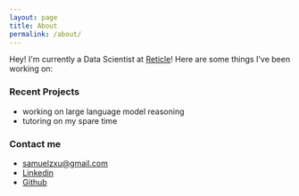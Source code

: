 ```yaml
---
layout: page
title: About
permalink: /about/
---
```


Hey! I'm currently a Data Scientist at [Reticle](https://reticleai.com)! Here are some things I've been working on: 

### Recent Projects

- working on large language model reasoning
- tutoring on my spare time

### Contact me

- [samuelzxu@gmail.com](mailto:samuelzxu@gmail.com)
- [Linkedin](https://linkedin.com/in/samuelzicongxu)
- [Github](https://github.com/samuelzxu)